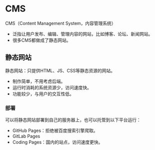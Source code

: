 # CMS

CMS（Content Management System，内容管理系统）
- 泛指让用户发布、编辑、管理内容的网站，比如博客、论坛、新闻网站。
- 很多CMS都做成了静态网站。

## 静态网站

静态网站：只提供HTML、JS、CSS等静态资源的网站。
- 制作简单，不用考虑后端。
- 运行时消耗的系统资源少，访问速度快。
- 功能较少，与用户的交互性低。

### 部署

可以将静态网站部署到自己的服务器上，也可以托管到以下平台运行：
- GitHub Pages：拒绝被百度搜索引擎爬取。
- GitLab Pages
- Coding Pages：国内的站点，访问速度更快。
